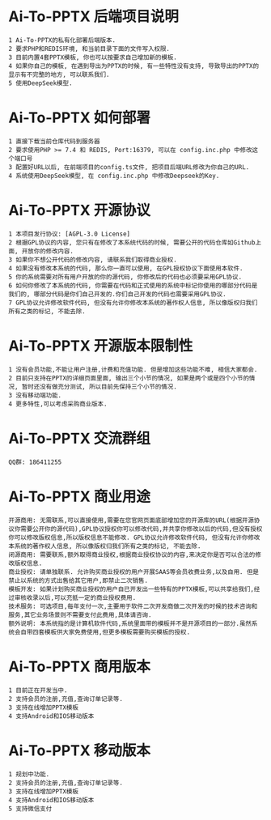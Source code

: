 # Ai-To-PPTX 后端项目说明
    1 Ai-To-PPTX的私有化部署后端版本.
    2 要求PHP和REDIS环境, 和当前目录下面的文件写入权限.
    3 目前内置4套PPTX模板, 你也可以按要求自己增加新的模板.
    4 如果你自己的模板, 在遇到导出为PPTX的时候, 有一些特性没有支持, 导致导出的PPTX的显示有不完整的地方, 可以联系我们.
    5 使用DeepSeek模型.

# Ai-To-PPTX 如何部署
    1 直接下载当前仓库代码到服务器
    2 要求使用PHP >= 7.4 和 REDIS, Port:16379, 可以在 config.inc.php 中修改这个端口号
    3 配置好URL以后, 在前端项目的config.ts文件, 把项目后端URL修改为你自己的URL.
    4 系统使用DeepSeek模型, 在 config.inc.php 中修改Deepseek的Key.

# Ai-To-PPTX 开源协议
    1 本项目发行协议: [AGPL-3.0 License]
    2 根据GPL协议的内容, 您只有在修改了本系统代码的时候, 需要公开的代码仓库如Github上面, 开放你的修改内容.
    3 如果你不想公开代码的修改内容, 请联系我们取得商业授权.
    4 如果没有修改本系统的代码, 那么你一直可以使用, 在GPL授权协议下面使用本软件.
    5 你的系统需要对所有用户开放的你的源代码, 你修改后的代码也必须要采用GPL协议.
    6 如何你修改了本系统的代码, 你需要在代码和正式使用的系统中标记你使用的哪部分代码是我们的, 哪部分代码是你们自己开发的.你们自己开发的代码也需要采用GPL协议.
    7 GPL协议允许修改软件代码, 但没有允许你修改本系统的著作权人信息, 所以像版权归我们所有之类的标记, 不能去除.

# Ai-To-PPTX 开源版本限制性
    1 没有会员功能,不能让用户注册,计费和充值功能. 但是增加这些功能不难, 相信大家都会.
    2 目前只支持在PPTX的详细页面里面, 输出三个小节的情况, 如果是两个或是四个小节的情况, 暂时还没有做充分测试, 所以目前先保持三个小节的情况.
    3 没有移动端功能.
    4 更多特性,可以考虑采购商业版本.

# Ai-To-PPTX 交流群组
    QQ群: 186411255

# Ai-To-PPTX 商业用途
    开源商用: 无需联系,可以直接使用,需要在您官网页面底部增加您的开源库的URL(根据开源协议你需要公开你的源代码),GPL协议授权你可以修改代码,并共享你修改以后的代码,但没有授权你可以修改版权信息,所以版权信息不能修改. GPL协议允许修改软件代码, 但没有允许你修改本系统的著作权人信息, 所以像版权归我们所有之类的标记, 不能去除.
    闭源商用: 需要联系,额外取得商业授权,根据商业授权协议的内容,来决定你是否可以合法的修改版权信息.
    商业授权: 请单独联系. 允许购买商业授权的用户开展SAAS等会员收费业务,以及自用. 但是禁止以系统的方式出售给其它用户,即禁止二次销售. 
    模板开发: 如果计划购买商业授权的用户自已开发出一些特有的PPTX模板,可以共享给我们,经过审核收录以后,可以充抵一定的商业授权费用.
    技术服务: 可选项目,每年支付一次,主要用于软件二次开发商做二次开发的时候的技术咨询和服务,其它业务场景则不需要支付此费用,具体请咨询.
    额外说明: 本系统指的是计算机软件代码,系统里面带的模板并不是开源项目的一部分.虽然系统会自带四套模板供大家免费使用,但更多模板需要购买模板的授权.

# Ai-To-PPTX 商用版本
    1 目前正在开发当中.
    2 支持会员的注册,充值,查询订单记录等.
    3 支持在线增加PPTX模板
    4 支持Android和IOS移动版本

# Ai-To-PPTX 移动版本
    1 规划中功能.
    2 支持会员的注册,充值,查询订单记录等.
    3 支持在线增加PPTX模板
    4 支持Android和IOS移动版本
    5 支持微信支付   